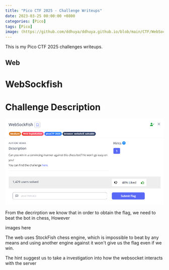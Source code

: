 ```yaml
---
title: "Pico CTF 2025 - Challenge Writeups"
date: 2023-03-25 00:00:00 +0800
categories: [Pico]
tags: [Pico]
image: (https://github.com/ddhuya/ddhuya.github.io/blob/main/CTF/WebSockfish/Capture.PNG?raw=true)
---
```


This is my Pico CTF 2025 challenges writeups.

## Web 

# WebSockfish

# Challenge Description
![WebSockfish Capture](https://github.com/ddhuya/ddhuya.github.io/blob/main/CTF/WebSockfish/Capture.PNG?raw=true)

From the decrirption we know that in order to obtain the flag, we need to beat the bot in chess, However

images here

The web uses StockFish chess engine, which is impossible to beat by any means and using another engine against it won't give us the flag even if we win.

The hint suggest us to take a investigation into how the websocket interacts with the server



